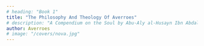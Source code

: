 ```yaml
---
# heading: "Book 1"
title: "The Philosophy And Theology Of Averroes"
# description: "A Compendium on the Soul by Abu-Aly al-Husayn Ibn Abdallah Ibn Sina"
author: Averroes
# image: "/covers/nova.jpg"
---
```

